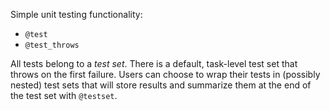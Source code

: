 Simple unit testing functionality:

  * `@test`
  * `@test_throws`

All tests belong to a *test set*. There is a default, task-level test set that throws on the first failure. Users can choose to wrap their tests in (possibly nested) test sets that will store results and summarize them at the end of the test set with `@testset`.
